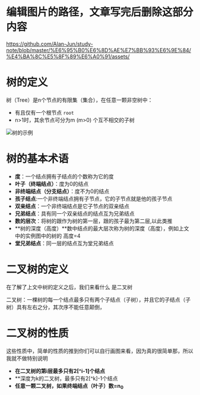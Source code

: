 # 编辑图片的路径，文章写完后删除这部分内容

https://github.com/Alan-Jun/study-note/blob/master/%E6%95%B0%E6%8D%AE%E7%BB%93%E6%9E%84/%E4%BA%8C%E5%8F%89%E6%A0%91/assets/

# 树的定义

树（Tree）是n个节点的有限集（集合），在任意一颗非空树中：

* 有且仅有一个根节点 `root`
* n>1时，其余节点可分为m (m>0) 个互不相交的子树

![树的示例](E:\文档\study-note\数据结构\二叉树\assets\1539736769234.png)

# 树的基本术语

* **度**：一个结点拥有子结点的个数称为它的度
* **叶子（终端结点）**：度为0的结点
* **非终端结点（分支结点）**：度不为0的结点
* **孩子结点**:一个非终端结点拥有子节点，它的子节点就是他的孩子节点
* **双亲结点**：一个非终端结点是它子节点的双亲结点
* **兄弟结点**：具有同一个双亲结点的结点互为兄弟结点
* **数的层次**：将树的跟作为树的第一层，跟的孩子最为第二层,以此类推
* **树的深度（高度）**数中结点的最大层次称为树的深度（高度），例如上文中的实例图中的树的 高度=4
* **堂兄弟结点**：同一层的结点互为堂兄弟结点

# 二叉树的定义

在了解了上文中树的定义之后，我们来看什么 是二叉树

二叉树：一棵树的每一个结点最多只有两个子结点（子树），并且它的子结点（子树）具有左右之分，其次序不能任意颠倒，

# 二叉树的性质

这些性质中，简单的性质的推到你们可以自行画图来看，因为真的很简单那，所以我就不做特别说明

* **在二叉树的第i层最多只有2[^i-1]个结点**
* **深度为k的二叉树，最多只有2[^k]-1个结点
* **任意一颗二叉树，如果终端结点（叶子）数=n<sub>0<sub/>**